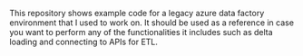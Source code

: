 This repository shows example code for a legacy azure data factory environment that I used to work on. It should be used as a reference in case you want to perform any of the functionalities it includes such as delta loading and connecting to APIs for ETL.